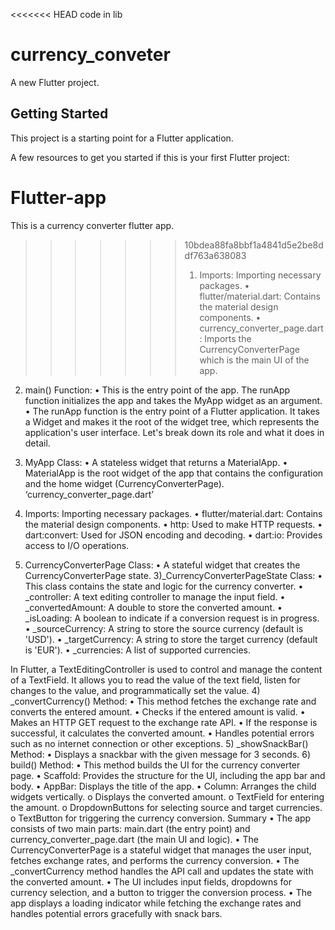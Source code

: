 <<<<<<< HEAD code in lib

# currency_conveter

A new Flutter project.

## Getting Started

This project is a starting point for a Flutter application.

A few resources to get you started if this is your first Flutter project:


# Flutter-app
This is a currency converter flutter app. 
>>>>>>> 10bdea88fa8bbf1a4841d5e2be8ddf763a638083
>>>>>>>
>>>>>>> 1)	Imports: Importing necessary packages.
•	flutter/material.dart: Contains the material design components.
•	currency_converter_page.dart: Imports the CurrencyConverterPage which is the main UI of the app.

2)	main() Function:
•	This is the entry point of the app. The runApp function initializes the app and takes the MyApp widget as an argument.
•	The runApp function is the entry point of a Flutter application. It takes a Widget and makes it the root of the widget tree, which represents the application's user interface. Let's break down its role and what it does in detail.
3)	MyApp Class:
•	A stateless widget that returns a MaterialApp.
•	MaterialApp is the root widget of the app that contains the configuration and the home widget (CurrencyConverterPage).
‘currency_converter_page.dart’
1) Imports: Importing necessary packages.
•	flutter/material.dart: Contains the material design components.
•	http: Used to make HTTP requests.
•	dart:convert: Used for JSON encoding and decoding.
•	dart:io: Provides access to I/O operations.

2) CurrencyConverterPage Class:
•	A stateful widget that creates the CurrencyConverterPage state.
3)_CurrencyConverterPageState Class:
•	This class contains the state and logic for the currency converter.
•	_controller: A text editing controller to manage the input field.
•	_convertedAmount: A double to store the converted amount.
•	_isLoading: A boolean to indicate if a conversion request is in progress.
•	_sourceCurrency: A string to store the source currency (default is 'USD').
•	_targetCurrency: A string to store the target currency (default is 'EUR').
•	_currencies: A list of supported currencies.

In Flutter, a TextEditingController is used to control and manage the content of a TextField. It allows you to read the value of the text field, listen for changes to the value, and programmatically set the value.
4)	_convertCurrency() Method:
•	This method fetches the exchange rate and converts the entered amount.
•	Checks if the entered amount is valid.
•	Makes an HTTP GET request to the exchange rate API.
•	If the response is successful, it calculates the converted amount.
•	Handles potential errors such as no internet connection or other exceptions.
5)	_showSnackBar() Method:
•	Displays a snackbar with the given message for 3 seconds.
6)	build() Method:
•	This method builds the UI for the currency converter page.
•	Scaffold: Provides the structure for the UI, including the app bar and body.
•	AppBar: Displays the title of the app.
•	Column: Arranges the child widgets vertically.
o	Displays the converted amount.
o	TextField for entering the amount.
o	DropdownButtons for selecting source and target currencies.
o	TextButton for triggering the currency conversion.
Summary
•	The app consists of two main parts: main.dart (the entry point) and currency_converter_page.dart (the main UI and logic).
•	The CurrencyConverterPage is a stateful widget that manages the user input, fetches exchange rates, and performs the currency conversion.
•	The _convertCurrency method handles the API call and updates the state with the converted amount.
•	The UI includes input fields, dropdowns for currency selection, and a button to trigger the conversion process.
•	The app displays a loading indicator while fetching the exchange rates and handles potential errors gracefully with snack bars.



